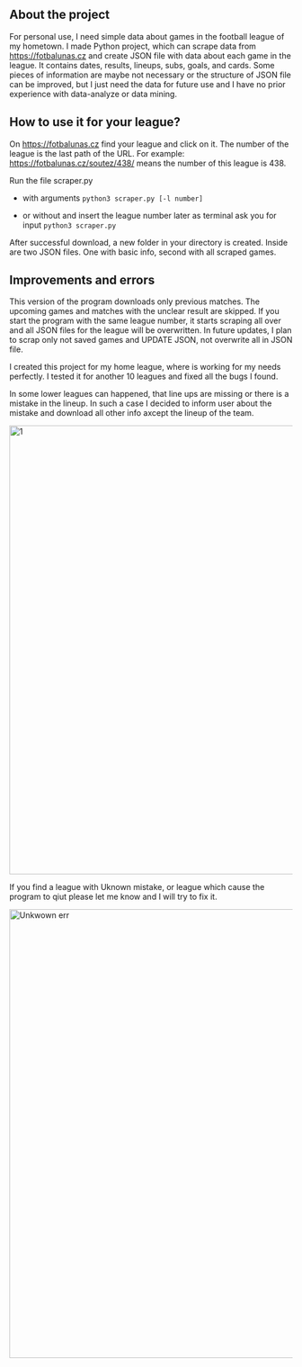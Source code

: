 ## About the project
For personal use, I need simple data about games in the football league of my hometown.  I made Python project, which can scrape data from https://fotbalunas.cz and create JSON file with data about each game in the league. It contains dates, results, lineups, subs, goals, and cards. Some pieces of information are maybe not necessary or the structure of JSON file can be improved, but I just need the data for future use and I have no prior experience with data-analyze or data mining. 



## How to use it for your league?

On https://fotbalunas.cz find your league and click on it.
The number of the league is the last path of the URL. For example:
https://fotbalunas.cz/soutez/438/ means the number of this league is 438.

Run the file scraper.py 

  - with arguments `python3 scraper.py [-l number]`

 - or without and insert the league number later as terminal ask you for  input `python3 scraper.py`
  
After successful download, a new folder in your directory is created. Inside are two JSON files. One with basic info, second with all scraped games.


## Improvements and errors

This version of the program downloads only previous matches. The upcoming games and matches with the unclear result are skipped.
If you start the program with the same league number, it starts scraping all over and all JSON files for the league will be overwritten.
In future updates, I plan to scrap only not saved games and UPDATE JSON, not overwrite all in JSON file. 


I created this project for my home league, where is working for my needs perfectly. I tested it for another 10 leagues and fixed all the bugs I found.

In some lower leagues can happened, that line ups are missing or there is a mistake in the lineup. In such a case I decided to inform user about the mistake and download all other info axcept the lineup of the team.

<img width="798" alt="1" src="https://user-images.githubusercontent.com/78157639/140912271-56d5cbf8-84e3-4ca0-933c-28f4fcaf7c42.png">


If you find a league with Uknown mistake, or league which cause the program to qiut please let me know and I will try to fix it.

<img width="798" alt="Unkwown err" src="https://user-images.githubusercontent.com/78157639/140912286-5974ca3c-f0da-4bd0-8477-443ebbf19fbd.png">
